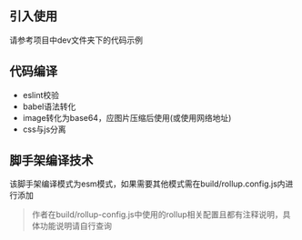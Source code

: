 
## 引入使用
请参考项目中dev文件夹下的代码示例

## 代码编译
 - eslint校验
 - babel语法转化
 - image转化为base64，应图片压缩后使用(或使用网络地址)
 - css与js分离

## 脚手架编译技术
该脚手架编译模式为esm模式，如果需要其他模式需在build/rollup.config.js内进行添加
> 作者在build/rollup-config.js中使用的rollup相关配置且都有注释说明，具体功能说明请自行查询